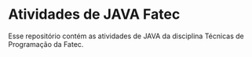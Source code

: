 # Atividades de JAVA Fatec

Esse repositório contém as atividades de JAVA da disciplina Técnicas de Programação da Fatec.

